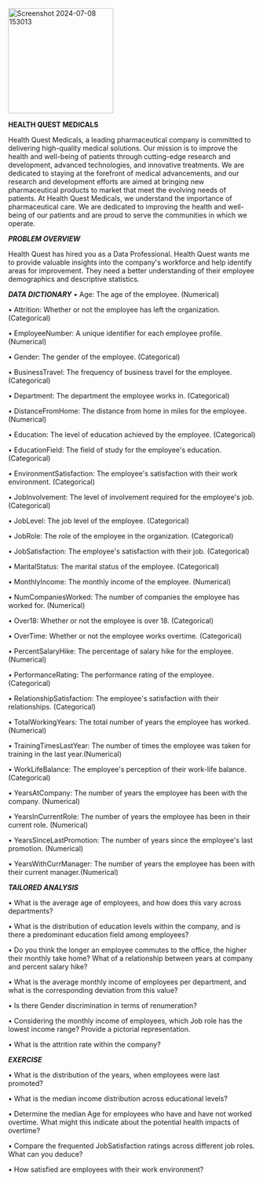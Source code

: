 <img width="214" alt="Screenshot 2024-07-08 153013" src="https://github.com/halimotoye/Dashboard-in-Excel/assets/172057907/a1c3570c-7a16-40fa-bc16-7a1f0e1a2ef6">

**HEALTH QUEST MEDICALS**

Health Quest Medicals, a leading pharmaceutical company is committed to delivering high-quality medical solutions. 
Our mission is to improve the health and well-being of patients through cutting-edge research and development, advanced technologies, and innovative treatments.
We are dedicated to staying at the forefront of medical advancements, and our research and development efforts are aimed at bringing new pharmaceutical products to market that meet the evolving needs of patients.
At Health Quest Medicals, we understand the importance of pharmaceutical care. We are dedicated to improving the health and well-being of our patients and are proud to serve the communities in which we operate.

_**PROBLEM OVERVIEW**_

Health Quest has hired you as a Data Professional. Health Quest wants me to provide valuable insights into the company's workforce and help identify areas for improvement. They need a better understanding of their employee demographics and descriptive statistics.

_**DATA DICTIONARY**_
• Age: The age of the employee. (Numerical)

• Attrition: Whether or not the employee has left the organization. (Categorical)

• EmployeeNumber: A unique identifier for each employee profile. (Numerical)

• Gender: The gender of the employee. (Categorical)

• BusinessTravel: The frequency of business travel for the employee. (Categorical)

• Department: The department the employee works in. (Categorical)

• DistanceFromHome: The distance from home in miles for the employee. (Numerical)

• Education: The level of education achieved by the employee. (Categorical)

• EducationField: The field of study for the employee's education. (Categorical)

• EnvironmentSatisfaction: The employee's satisfaction with their work environment. (Categorical)

• JobInvolvement: The level of involvement required for the employee's job. (Categorical)

• JobLevel: The job level of the employee. (Categorical)

• JobRole: The role of the employee in the organization. (Categorical)

• JobSatisfaction: The employee's satisfaction with their job. (Categorical)

• MaritalStatus: The marital status of the employee. (Categorical)

• MonthlyIncome: The monthly income of the employee. (Numerical)

• NumCompaniesWorked: The number of companies the employee has worked for. (Numerical)

• Over18: Whether or not the employee is over 18. (Categorical)

• OverTime: Whether or not the employee works overtime. (Categorical)

• PercentSalaryHike: The percentage of salary hike for the employee. (Numerical)

• PerformanceRating: The performance rating of the employee. (Categorical)

• RelationshipSatisfaction: The employee's satisfaction with their relationships. (Categorical)

• TotalWorkingYears: The total number of years the employee has worked. (Numerical)

• TrainingTimesLastYear: The number of times the employee was taken for training in the last year.(Numerical)

• WorkLifeBalance: The employee's perception of their work-life balance. (Categorical)

• YearsAtCompany: The number of years the employee has been with the company. (Numerical)

• YearsInCurrentRole: The number of years the employee has been in their current role. (Numerical)

• YearsSinceLastPromotion: The number of years since the employee's last promotion. (Numerical)

• YearsWithCurrManager: The number of years the employee has been with their current manager.(Numerical)


_**TAILORED ANALYSIS**_

• What is the average age of employees, and how does this vary across departments?

• What is the distribution of education levels within the company, and is there a predominant education field among employees?

• Do you think the longer an employee commutes to the office, the higher their monthly take home?
  What of a relationship between years at company and percent salary hike?
  
• What is the average monthly income of employees per department, and what is the corresponding deviation from this value?

• Is there Gender discrimination in terms of renumeration?

• Considering the monthly income of employees, which Job role has the lowest income range? Provide a pictorial representation.

• What is the attrition rate within the company?

_**EXERCISE**_

• What is the distribution of the years, when employees were last promoted?

• What is the median income distribution across educational levels?

• Determine the median Age for employees who have and have not worked overtime. What might this indicate about the potential health impacts of overtime?

• Compare the frequented JobSatisfaction ratings across different job roles. What can you deduce?

• How satisfied are employees with their work environment?

